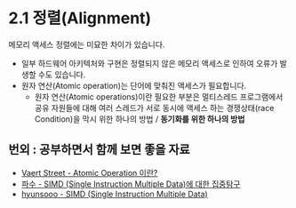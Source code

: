 # 2.1 정렬(Alignment)

메모리 액세스 정렬에는 미묘한 차이가 있습니다.  

- 일부 하드웨어 아키텍처와 구현은 정렬되지 않은 메모리 액세스로 인하여 오류가 발생할 수도 있습니다.
- 원자 연산(Atomic operation)는 단어에 맞춰진 액세스가 필요합니다.
    - 원자 연산(Atomic operations)이란 필요한 부분은 멀티스레드 프로그램에서 공유 자원들에 대해 여러 스레드가 서로 동시에 액세스 하는 경쟁상태(race Condition)을 막시 위한 하나의 방법 / **동기화를 위한 하나의 방법**

## 번외 : 공부하면서 함께 보면 좋을 자료
- [Vaert Street - Atomic Operation 이란?](https://vaert.tistory.com/39)
- [파수 - SIMD (Single Instruction Multiple Data)에 대한 집중탐구](https://blog.naver.com/fs0608/221650925743)
- [hyunsooo - SIMD (Single Instruction Multiple Data)](https://velog.io/@khs0415p/SIMD-Single-Instruction-Multiple-Data)